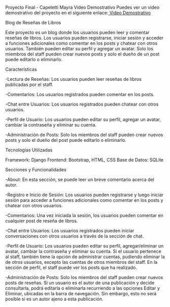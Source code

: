 
Proyecto Final - Capeletti Mayra
Video Demostrativo
Puedes ver un video demostrativo del proyecto en el siguiente enlace:[ Video Demostrativo](https://youtu.be/GvF0slNtZvM?si=3N5uNRt-ZHf8wiGI4)

Blog de Reseñas de Libros

Este proyecto es un blog donde los usuarios pueden leer y comentar reseñas de libros. Los usuarios pueden registrarse, iniciar sesión y acceder a funciones adicionales como comentar en los posts y chatear con otros usuarios. También pueden editar su perfil y agregar un avatar. Solo los miembros del staff pueden crear nuevos posts y solo el dueño de un post puede editarlo o eliminarlo.

Características

-Lectura de Reseñas: Los usuarios pueden leer reseñas de libros publicadas por el staff.

-Comentarios: Los usuarios registrados pueden comentar en los posts.

-Chat entre Usuarios: Los usuarios registrados pueden chatear con otros usuarios.

-Perfil de Usuario: Los usuarios pueden editar su perfil, agregar un avatar, cambiar la contraseña y eliminar su cuenta.

-Administración de Posts: Solo los miembros del staff pueden crear nuevos posts y solo el dueño del post puede editarlo o eliminarlo.

Tecnologías Utilizadas

Framework: Django
Frontend: Bootstrap, HTML, CSS
Base de Datos: SQLite

Secciones y Funcionalidades

-About: En esta sección, se puede leer un breve comentario acerca del autor.

-Registro e Inicio de Sesión: Los usuarios pueden registrarse y luego iniciar sesión para acceder a funciones adicionales como comentar en los posts y chatear con otros usuarios.

-Comentarios: Una vez iniciada la sesión, los usuarios pueden comentar en cualquier post de reseña de libros.

-Chat entre Usuarios: Los usuarios registrados pueden iniciar conversaciones con otros usuarios a través de la sección de chat.

-Perfil de Usuario: Los usuarios pueden editar su perfil, agregar/eliminar un avatar, cambiar la contraseña y eliminar su cuenta.
Si el usuario pertenece al staff, también tiene la opción de administrar cuentas, pudiendo eliminar la de otros usuarios, excepto las cuentas de otros miembros del staff. En la sección de perfil, el staff puede ver los posts que ha realizado.

-Administración de Posts: Solo los miembros del staff pueden crear nuevos posts de reseñas. Si un usuario es el autor de una publicación y decide consultarla, podrá editarla o eliminarla recurriendo a las opciones Editar y Eliminar, ubicadas en la barra de navegación. Sin embargo, esto no será posible si es un autor ajeno a esta publicación.

